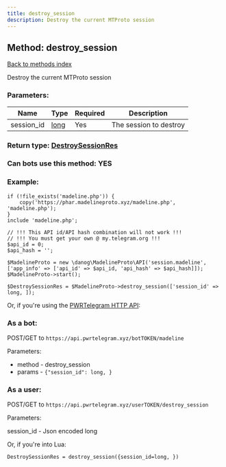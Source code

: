 ```yaml
---
title: destroy_session
description: Destroy the current MTProto session
---
```

## Method: destroy\_session  
[Back to methods index](index.md)


Destroy the current MTProto session

### Parameters:

| Name     |    Type       | Required | Description |
|----------|---------------|----------|-------------|
|session\_id|[long](../types/long.md) | Yes|The session to destroy|


### Return type: [DestroySessionRes](../types/DestroySessionRes.md)

### Can bots use this method: **YES**


### Example:


```
if (!file_exists('madeline.php')) {
    copy('https://phar.madelineproto.xyz/madeline.php', 'madeline.php');
}
include 'madeline.php';

// !!! This API id/API hash combination will not work !!!
// !!! You must get your own @ my.telegram.org !!!
$api_id = 0;
$api_hash = '';

$MadelineProto = new \danog\MadelineProto\API('session.madeline', ['app_info' => ['api_id' => $api_id, 'api_hash' => $api_hash]]);
$MadelineProto->start();

$DestroySessionRes = $MadelineProto->destroy_session(['session_id' => long, ]);
```

Or, if you're using the [PWRTelegram HTTP API](https://pwrtelegram.xyz):

### As a bot:

POST/GET to `https://api.pwrtelegram.xyz/botTOKEN/madeline`

Parameters:

* method - destroy_session
* params - `{"session_id": long, }`



### As a user:

POST/GET to `https://api.pwrtelegram.xyz/userTOKEN/destroy_session`

Parameters:

session_id - Json encoded long




Or, if you're into Lua:

```
DestroySessionRes = destroy_session({session_id=long, })
```


